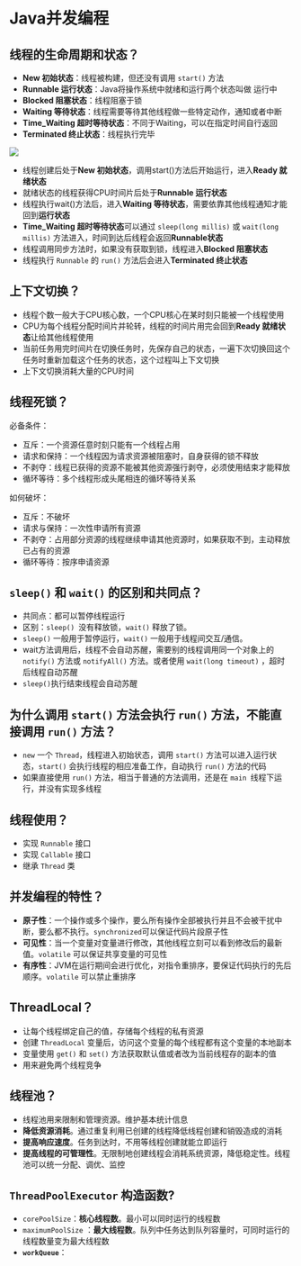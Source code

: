 # Java并发编程

## 线程的生命周期和状态？

- **New 初始状态**：线程被构建，但还没有调用 `start()` 方法
- **Runnable 运行状态**：Java将操作系统中就绪和运行两个状态叫做 运行中
- **Blocked 阻塞状态**：线程阻塞于锁
- **Waiting 等待状态**：线程需要等待其他线程做一些特定动作，通知或者中断
- **Time_Waiting 超时等待状态**：不同于Waiting，可以在指定时间自行返回
- **Terminated 终止状态**：线程执行完毕

![](/Users/eyreyoung/Desktop/Notes/Interview/img/Java线程状态变化.png)

- 线程创建后处于**New 初始状态**，调用start()方法后开始运行，进入**Ready 就绪状态**
- 就绪状态的线程获得CPU时间片后处于**Runnable 运行状态**
- 线程执行wait()方法后，进入**Waiting 等待状态**，需要依靠其他线程通知才能回到**运行状态**
- **Time_Waiting 超时等待状态**可以通过 `sleep(long millis)` 或 `wait(long millis)` 方法进入，时间到达后线程会返回**Runnable状态**
- 线程调用同步方法时，如果没有获取到锁，线程进入**Blocked 阻塞状态**
- 线程执行 `Runnable` 的 `run()` 方法后会进入**Terminated 终止状态**

##  上下文切换？

- 线程个数一般大于CPU核心数，一个CPU核心在某时刻只能被一个线程使用
- CPU为每个线程分配时间片并轮转，线程的时间片用完会回到**Ready 就绪状态**让给其他线程使用
- 当前任务用完时间片在切换任务时，先保存自己的状态，一遍下次切换回这个任务时重新加载这个任务的状态，这个过程叫上下文切换
- 上下文切换消耗大量的CPU时间

## 线程死锁？

必备条件：

- 互斥：一个资源任意时刻只能有一个线程占用
- 请求和保持：一个线程因为请求资源被阻塞时，自身获得的锁不释放
- 不剥夺：线程已获得的资源不能被其他资源强行剥夺，必须使用结束才能释放
- 循环等待：多个线程形成头尾相连的循环等待关系

如何破坏：

- 互斥：不破坏
- 请求与保持：一次性申请所有资源
- 不剥夺：占用部分资源的线程继续申请其他资源时，如果获取不到，主动释放已占有的资源
- 循环等待：按序申请资源

## `sleep()` 和 `wait()` 的区别和共同点？

- 共同点：都可以暂停线程运行
- 区别：`sleep() `没有释放锁，`wait()` 释放了锁。
- `sleep()` 一般用于暂停运行，`wait()` 一般用于线程间交互/通信。
- wait方法调用后，线程不会自动苏醒，需要别的线程调用同一个对象上的 `notify()` 方法或 `notifyAll()` 方法。或者使用 `wait(long timeout)` ，超时后线程自动苏醒
- `sleep()`执行结束线程会自动苏醒

## 为什么调用 `start()` 方法会执行 `run()` 方法，不能直接调用 `run()` 方法？

- `new` 一个 `Thread`，线程进入初始状态，调用 `start()` 方法可以进入运行状态，`start()` 会执行线程的相应准备工作，自动执行 `run()` 方法的代码
- 如果直接使用 `run()` 方法，相当于普通的方法调用，还是在 `main `线程下运行，并没有实现多线程

## 线程使用？

- 实现 `Runnable` 接口
- 实现 `Callable` 接口
- 继承 `Thread` 类

## 并发编程的特性？

- **原子性**：一个操作或多个操作，要么所有操作全部被执行并且不会被干扰中断，要么都不执行。`synchronized`可以保证代码片段原子性
- **可见性**：当一个变量对变量进行修改，其他线程立刻可以看到修改后的最新值。`volatile` 可以保证共享变量的可见性
- **有序性**：JVM在运行期间会进行优化，对指令重排序，要保证代码执行的先后顺序。`volatile` 可以禁止重排序

## ThreadLocal？

- 让每个线程绑定自己的值，存储每个线程的私有资源
- 创建 `ThreadLocal` 变量后，访问这个变量的每个线程都有这个变量的本地副本
- 变量使用 `get()` 和 `set()` 方法获取默认值或者改为当前线程存的副本的值
- 用来避免两个线程竞争

## 线程池？

- 线程池用来限制和管理资源。维护基本统计信息
- **降低资源消耗**。通过重复利用已创建的线程降低线程创建和销毁造成的消耗
- **提高响应速度**。任务到达时，不用等线程创建就能立即运行
- **提高线程的可管理性**。无限制地创建线程会消耗系统资源，降低稳定性。线程池可以统一分配、调优、监控

## `ThreadPoolExecutor` 构造函数?

- `corePoolSize`：**核心线程数**。最小可以同时运行的线程数
- `maximumPoolSize` ：**最大线程数**。队列中任务达到队列容量时，可同时运行的线程数量变为最大线程数
- **`workQueue`**：

